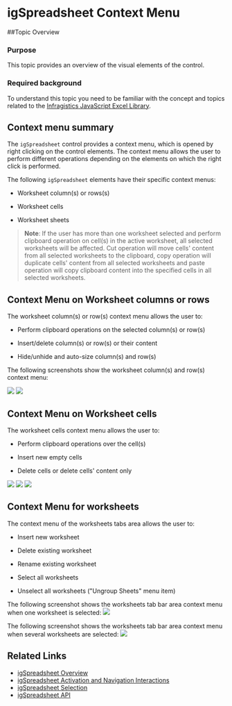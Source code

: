 ﻿<!--
|metadata|
{
    "fileName": "igspreadsheet-context-menu",
    "controlName": "igSpreadsheet",
    "tags": [""]
}
|metadata|
-->

# igSpreadsheet Context Menu
##Topic Overview
### Purpose
This topic provides an overview of the visual elements of the control.

### Required background
To understand this topic you need to be familiar with the concept and topics related to the [Infragistics JavaScript Excel Library](javascript-excel-library.html).

## Context menu summary
The `igSpreadsheet` control provides a context menu, which is opened by right clicking on the control elements. The context menu allows the user to perform different operations depending on the elements on which the right click is performed.

The following `igSpreadsheet` elements have their specific context menus:

- Worksheet column(s) or rows(s)

- Worksheet cells

- Worksheet sheets

>**Note**: If the user has more than one worksheet selected and perform clipboard operation on cell(s) in the active worksheet, all selected worksheets will be affected. Cut operation will move cells' content from all selected worksheets to the clipboard, copy operation will duplicate cells' content from all selected worksheets and paste operation will copy clipboard content into the specified cells in all selected worksheets.


## Context Menu on Worksheet columns or rows

The worksheet column(s) or row(s) context menu allows the user to:

- Perform clipboard operations on the selected column(s) or row(s)

- Insert/delete column(s) or row(s) or their content

- Hide/unhide and auto-size column(s) and row(s)

The following screenshots show the worksheet column(s) and row(s) context menu:

![](images/igSpreadsheet_context_menu_rows.png)
![](images/igSpreadsheet_context_menu_columns.png)

## Context Menu on Worksheet cells

The worksheet cells context menu allows the user to:

- Perform clipboard operations over the cell(s)

- Insert new empty cells

- Delete cells or delete cells' content only

![](images/igSpreadsheet_context_menu.png)
![](images/igSpreadsheet_context_menu_insert.png)
![](images/igSpreadsheet_context_menu_delete.png)

## Context Menu for worksheets

The context menu of the worksheets tabs area allows the user to:

- Insert new worksheet

- Delete existing worksheet

- Rename existing worksheet

- Select all worksheets

- Unselect all worksheets ("Ungroup Sheets" menu item)

The following screenshot shows the worksheets tab bar area context menu when one worksheet is selected:
![](images/igSpreadsheet_context_menu_sheet_tabs.png)

The following screenshot shows the worksheets tab bar area context menu when several worksheets are selected:
![](images/igSpreadsheet_context_menu_sheet_multiple.png)

## Related Links

 -   [igSpreadsheet Overview](igSpreadsheet-Overview.html)
 -   [igSpreadsheet Activation and Navigation Interactions](igSpreadsheet-Activation-and-Navigation-Interactions.html)
 -   [igSpreadsheet Selection](igSpreadsheet-Selection.html)
 -   [igSpreadsheet API](%%jQueryApiUrl%%/ui.igspreadsheet)